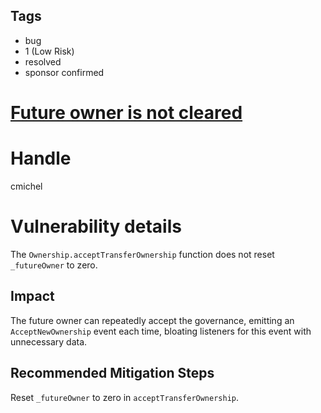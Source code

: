 ## Tags

- bug
- 1 (Low Risk)
- resolved
- sponsor confirmed

# [Future owner is not cleared](https://github.com/code-423n4/2022-01-insure-findings/issues/247) 

# Handle

cmichel


# Vulnerability details

The `Ownership.acceptTransferOwnership` function does not reset `_futureOwner` to zero.

## Impact
The future owner can repeatedly accept the governance, emitting an `AcceptNewOwnership` event each time, bloating listeners for this event with unnecessary data.

## Recommended Mitigation Steps
Reset `_futureOwner` to zero in `acceptTransferOwnership`.



